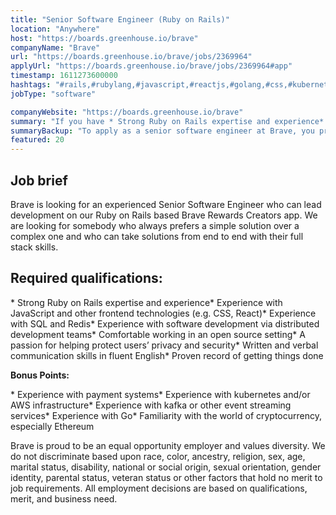 ```yaml
---
title: "Senior Software Engineer (Ruby on Rails)"
location: "Anywhere"
host: "https://boards.greenhouse.io/brave"
companyName: "Brave"
url: "https://boards.greenhouse.io/brave/jobs/2369964"
applyUrl: "https://boards.greenhouse.io/brave/jobs/2369964#app"
timestamp: 1611273600000
hashtags: "#rails,#rubylang,#javascript,#reactjs,#golang,#css,#kubernetes,#aws,#socialmedia,#redis"
jobType: "software"

companyWebsite: "https://boards.greenhouse.io/brave"
summary: "If you have * Strong Ruby on Rails expertise and experience* Experience with JavaScript and other frontend technologies, Brave has a job opening for a senior software engineer"
summaryBackup: "To apply as a senior software engineer at Brave, you preferably need to have some knowledge of: #rails, #rubylang, #javascript."
featured: 20
---
```


## Job brief

Brave is looking for an experienced Senior Software Engineer who can lead development on our Ruby on Rails based Brave Rewards Creators app. We are looking for somebody who always prefers a simple solution over a complex one and who can take solutions from end to end with their full stack skills.

## Required qualifications:

\* Strong Ruby on Rails expertise and experience\* Experience with JavaScript and other frontend technologies (e.g. CSS, React)\* Experience with SQL and Redis\* Experience with software development via distributed development teams\* Comfortable working in an open source setting\* A passion for helping protect users’ privacy and security\* Written and verbal communication skills in fluent English\* Proven record of getting things done

**Bonus Points:**

\* Experience with payment systems\* Experience with kubernetes and/or AWS infrastructure\* Experience with kafka or other event streaming services\* Experience with Go\* Familiarity with the world of cryptocurrency, especially Ethereum

Brave is proud to be an equal opportunity employer and values diversity. We do not discriminate based upon race, color, ancestry, religion, sex, age, marital status, disability, national or social origin, sexual orientation, gender identity, parental status, veteran status or other factors that hold no merit to job requirements. All employment decisions are based on qualifications, merit, and business need.
